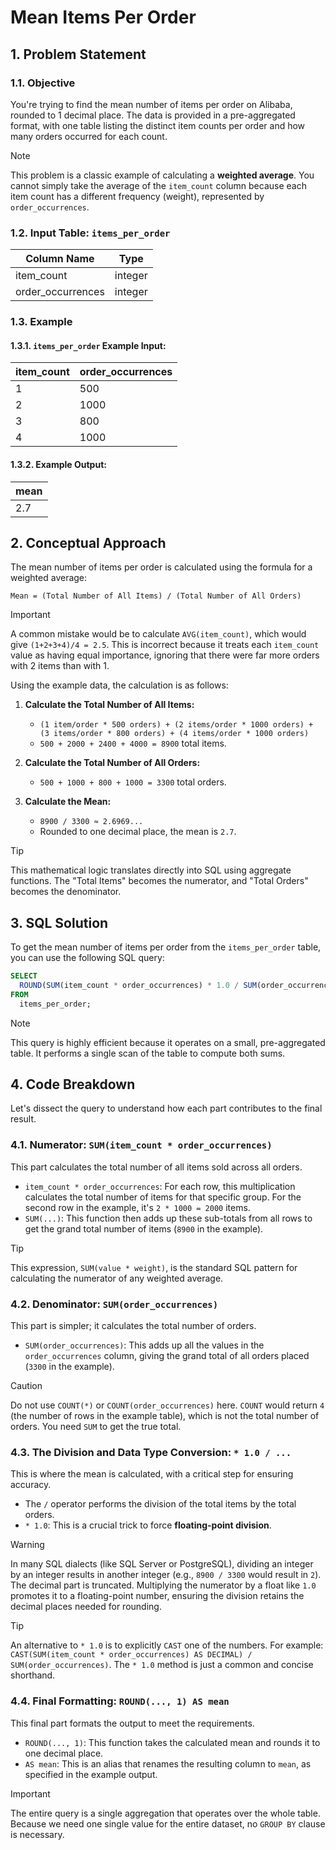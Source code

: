 # Mean Items Per Order

## 1. Problem Statement

### 1.1. Objective
You're trying to find the mean number of items per order on Alibaba, rounded to 1 decimal place. The data is provided in a pre-aggregated format, with one table listing the distinct item counts per order and how many orders occurred for each count.

> [!NOTE]
> This problem is a classic example of calculating a **weighted average**. You cannot simply take the average of the `item_count` column because each item count has a different frequency (weight), represented by `order_occurrences`.

### 1.2. Input Table: `items_per_order`

|Column Name|Type|
|---|---|
|item_count|integer|
|order_occurrences|integer|

### 1.3. Example

#### 1.3.1. `items_per_order` Example Input:

|item_count|order_occurrences|
|---|---|
|1|500|
|2|1000|
|3|800|
|4|1000|

#### 1.3.2. Example Output:

|mean|
|---|
|2.7|

## 2. Conceptual Approach
The mean number of items per order is calculated using the formula for a weighted average:

`Mean = (Total Number of All Items) / (Total Number of All Orders)`

> [!IMPORTANT]
> A common mistake would be to calculate `AVG(item_count)`, which would give `(1+2+3+4)/4 = 2.5`. This is incorrect because it treats each `item_count` value as having equal importance, ignoring that there were far more orders with 2 items than with 1.

Using the example data, the calculation is as follows:

1.  **Calculate the Total Number of All Items:**
    -   `(1 item/order * 500 orders) + (2 items/order * 1000 orders) + (3 items/order * 800 orders) + (4 items/order * 1000 orders)`
    -   `500 + 2000 + 2400 + 4000 = 8900` total items.

2.  **Calculate the Total Number of All Orders:**
    -   `500 + 1000 + 800 + 1000 = 3300` total orders.

3.  **Calculate the Mean:**
    -   `8900 / 3300 ≈ 2.6969...`
    -   Rounded to one decimal place, the mean is `2.7`.

> [!TIP]
> This mathematical logic translates directly into SQL using aggregate functions. The "Total Items" becomes the numerator, and "Total Orders" becomes the denominator.

## 3. SQL Solution
To get the mean number of items per order from the `items_per_order` table, you can use the following SQL query:

```sql
SELECT 
  ROUND(SUM(item_count * order_occurrences) * 1.0 / SUM(order_occurrences), 1) AS mean
FROM 
  items_per_order;
```
> [!NOTE]
> This query is highly efficient because it operates on a small, pre-aggregated table. It performs a single scan of the table to compute both sums.

## 4. Code Breakdown
Let's dissect the query to understand how each part contributes to the final result.

### 4.1. Numerator: `SUM(item_count * order_occurrences)`
This part calculates the total number of all items sold across all orders.
-   `item_count * order_occurrences`: For each row, this multiplication calculates the total number of items for that specific group. For the second row in the example, it's `2 * 1000 = 2000` items.
-   `SUM(...)`: This function then adds up these sub-totals from all rows to get the grand total number of items (`8900` in the example).

> [!TIP]
> This expression, `SUM(value * weight)`, is the standard SQL pattern for calculating the numerator of any weighted average.

### 4.2. Denominator: `SUM(order_occurrences)`
This part is simpler; it calculates the total number of orders.
-   `SUM(order_occurrences)`: This adds up all the values in the `order_occurrences` column, giving the grand total of all orders placed (`3300` in the example).

> [!CAUTION]
> Do not use `COUNT(*)` or `COUNT(order_occurrences)` here. `COUNT` would return `4` (the number of rows in the example table), which is not the total number of orders. You need `SUM` to get the true total.

### 4.3. The Division and Data Type Conversion: `* 1.0 / ...`
This is where the mean is calculated, with a critical step for ensuring accuracy.
-   The `/` operator performs the division of the total items by the total orders.
-   `* 1.0`: This is a crucial trick to force **floating-point division**.

> [!WARNING]
> In many SQL dialects (like SQL Server or PostgreSQL), dividing an integer by an integer results in another integer (e.g., `8900 / 3300` would result in `2`). The decimal part is truncated. Multiplying the numerator by a float like `1.0` promotes it to a floating-point number, ensuring the division retains the decimal places needed for rounding.

> [!TIP]
> An alternative to `* 1.0` is to explicitly `CAST` one of the numbers. For example: `CAST(SUM(item_count * order_occurrences) AS DECIMAL) / SUM(order_occurrences)`. The `* 1.0` method is just a common and concise shorthand.

### 4.4. Final Formatting: `ROUND(..., 1) AS mean`
This final part formats the output to meet the requirements.
-   `ROUND(..., 1)`: This function takes the calculated mean and rounds it to one decimal place.
-   `AS mean`: This is an alias that renames the resulting column to `mean`, as specified in the example output.

> [!IMPORTANT]
> The entire query is a single aggregation that operates over the whole table. Because we need one single value for the entire dataset, no `GROUP BY` clause is necessary.
